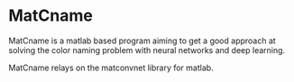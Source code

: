 # MatCname

MatCname is a matlab based program aiming to get a good approach at solving the color naming problem with neural networks and deep learning.

MatCname relays on the matconvnet library for matlab.
